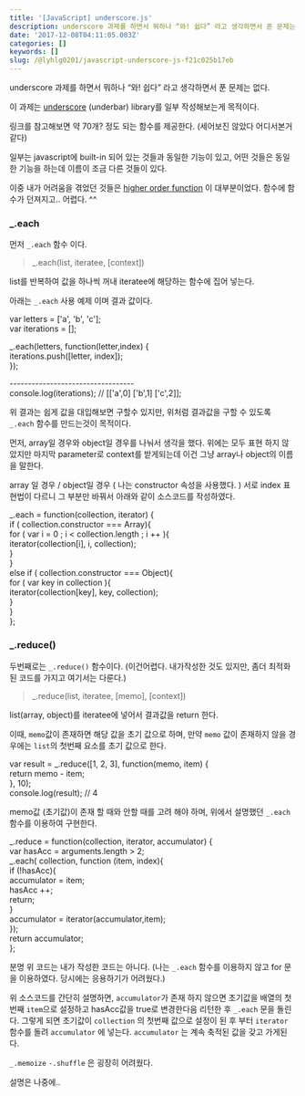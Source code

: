 ```yaml
---
title: '[JavaScript] underscore.js'
description: underscore 과제를 하면서 뭐하나 “와! 쉽다” 라고 생각하면서 푼 문제는 없다.
date: '2017-12-08T04:11:05.003Z'
categories: []
keywords: []
slug: /@lyhlg0201/javascript-underscore-js-f21c025b17eb
---
```


underscore 과제를 하면서 뭐하나 “와! 쉽다” 라고 생각하면서 푼 문제는 없다.

이 과제는 [underscore](http://underscorejs.org) (underbar) library를 일부 작성해보는게 목적이다.

링크를 참고해보면 약 70개? 정도 되는 함수를 제공한다. (세어보진 않았다 어디서본거같다)

일부는 javascript에 built-in 되어 있는 것들과 동일한 기능이 있고, 어떤 것들은 동일한 기능을 하는데 이름이 조금 다른 것들이 있다.

이중 내가 어려움을 겪었던 것들은 [higher order function](https://medium.com/@lyhlg0201/high-order-function-고차함수-a94ee6674c8c) 이 대부분이었다. 함수에 함수가 던져지고.. 어렵다. ^^

### \_.each

먼저 `_.each` 함수 이다.

> \_.each(list, iteratee, \[context\])

list를 반복하여 값을 하나씩 꺼내 iteratee에 해당하는 함수에 집어 넣는다.

아래는 `_.each` 사용 예제 이며 결과 값이다.

var letters = \['a', 'b', 'c'\];  
var iterations = \[\];

\_.each(letters, function(letter,index) {  
   iterations.push(\[letter, index\]);  
});

\----------------------------------  
console.log(iterations);     // \[\['a',0\] \['b',1\] \['c',2\]\];

위 결과는 쉽게 값을 대입해보면 구할수 있지만, 위처럼 결과값을 구할 수 있도록 `_.each` 함수를 만드는것이 목적이다.

먼저, array일 경우와 object일 경우를 나눠서 생각을 했다. 위에는 모두 표현 하지 않았지만 마지막 parameter로 context를 받게되는데 이건 그냥 array나 object의 이름을 말한다.

array 일 경우 / object일 경우 ( 나는 constructor 속성을 사용했다. ) 서로 index 표현법이 다르니 그 부분만 바꿔서 아래와 같이 소스코드를 작성하였다.

\_.each = function(collection, iterator) {  
    if ( collection.constructor === Array){  
      for ( var i = 0 ; i < collection.length ; i ++ ){  
        iterator(collection\[i\], i, collection);  
      }  
    }  
    else if ( collection.constructor === Object){  
      for ( var key in collection ){  
        iterator(collection\[key\], key, collection);  
      }  
    }  
};

### \_.reduce()

두번째로는 `_.reduce()` 함수이다. (이건어렵다. 내가작성한 것도 있지만, 좀더 최적화된 코드를 가지고 여기서는 다룬다.)

> \_.reduce(list, iteratee, \[memo\], \[context\])

list(array, object)를 iteratee에 넣어서 결과값을 return 한다.

이때, `memo`값이 존재하면 해당 값을 초기 값으로 하며, 만약 `memo` 값이 존재하지 않을 경우에는 `list`의 첫번째 요소를 초기 값으로 한다.

var result = \_.reduce(\[1, 2, 3\], function(memo, item) {  
   return memo - item;  
}, 10);  
console.log(result); // 4 

memo값 (초기값)이 존재 할 때와 안할 때를 고려 해야 하며, 위에서 설명했던 `_.each` 함수를 이용하여 구현한다.

\_.reduce = function(collection, iterator, accumulator) {  
    var hasAcc = arguments.length > 2;  
    \_.each( collection, function (item, index){  
      if (!hasAcc){  
          accumulator = item;  
          hasAcc ++;  
          return;  
      }  
      accumulator = iterator(accumulator,item);  
    });  
    return accumulator;  
};

분명 위 코드는 내가 작성한 코드는 아니다. (나는 `_.each` 함수를 이용하지 않고 for 문을 이용하였다. 당시에는 응용하기가 어려웠다.)

위 소스코드를 간단히 설명하면, `accumulator`가 존재 하지 않으면 초기값을 배열의 첫번째 `item`으로 설정하고 hasAcc값을 true로 변경한다음 리턴한 후 `_.each` 문을 돌린다. 그렇게 되면 초기값이 `collection` 의 첫번째 값으로 설정이 된 후 부터 `iterator` 함수를 돌려 `accumulator` 에 넣는다. `accumulator` 는 계속 축적된 값을 갖고 가게된다.

`_.memoize` `-.shuffle` 은 굉장히 어려웠다.

설명은 나중에..